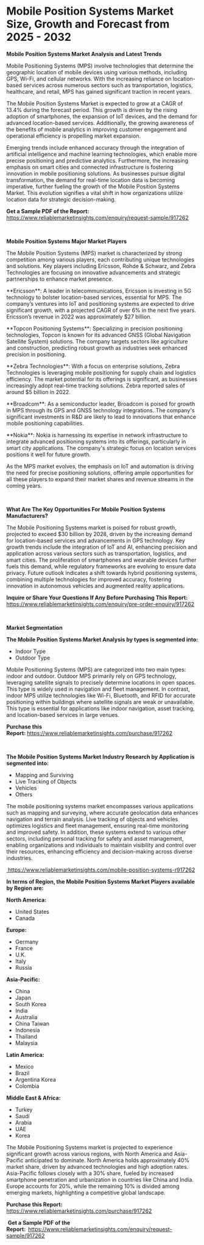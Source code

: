 <p><h1>Mobile Position Systems Market Size, Growth and Forecast from 2025 - 2032</h1></p><p><strong>Mobile Position Systems Market Analysis and Latest Trends</strong></p>
<p><p>Mobile Positioning Systems (MPS) involve technologies that determine the geographic location of mobile devices using various methods, including GPS, Wi-Fi, and cellular networks. With the increasing reliance on location-based services across numerous sectors such as transportation, logistics, healthcare, and retail, MPS has gained significant traction in recent years.</p><p>The Mobile Position Systems Market is expected to grow at a CAGR of 13.4% during the forecast period. This growth is driven by the rising adoption of smartphones, the expansion of IoT devices, and the demand for advanced location-based services. Additionally, the growing awareness of the benefits of mobile analytics in improving customer engagement and operational efficiency is propelling market expansion. </p><p>Emerging trends include enhanced accuracy through the integration of artificial intelligence and machine learning technologies, which enable more precise positioning and predictive analytics. Furthermore, the increasing emphasis on smart cities and connected infrastructure is fostering innovation in mobile positioning solutions. As businesses pursue digital transformation, the demand for real-time location data is becoming imperative, further fueling the growth of the Mobile Position Systems Market. This evolution signifies a vital shift in how organizations utilize location data for strategic decision-making.</p></p>
<p><strong>Get a Sample PDF of the Report:&nbsp;</strong> <a href="https://www.reliablemarketinsights.com/enquiry/request-sample/917262?utm_campaign=3028&utm_medium=2&utm_source=Github&utm_content=ia&utm_term=18042025&utm_id=mobile-position-systems">https://www.reliablemarketinsights.com/enquiry/request-sample/917262</a></p>
<p>&nbsp;</p>
<p><strong>Mobile Position Systems Major Market Players</strong></p>
<p><p>The Mobile Position Systems (MPS) market is characterized by strong competition among various players, each contributing unique technologies and solutions. Key players including Ericsson, Rohde & Schwarz, and Zebra Technologies are focusing on innovative advancements and strategic partnerships to enhance market presence.</p><p>**Ericsson**: A leader in telecommunications, Ericsson is investing in 5G technology to bolster location-based services, essential for MPS. The company’s ventures into IoT and positioning systems are expected to drive significant growth, with a projected CAGR of over 6% in the next five years. Ericsson’s revenue in 2022 was approximately $27 billion.</p><p>**Topcon Positioning Systems**: Specializing in precision positioning technologies, Topcon is known for its advanced GNSS (Global Navigation Satellite System) solutions. The company targets sectors like agriculture and construction, predicting robust growth as industries seek enhanced precision in positioning.</p><p>**Zebra Technologies**: With a focus on enterprise solutions, Zebra Technologies is leveraging mobile positioning for supply chain and logistics efficiency. The market potential for its offerings is significant, as businesses increasingly adopt real-time tracking solutions. Zebra reported sales of around $5 billion in 2022.</p><p>**Broadcom**: As a semiconductor leader, Broadcom is poised for growth in MPS through its GPS and GNSS technology integrations. The company's significant investments in R&D are likely to lead to innovations that enhance mobile positioning capabilities.</p><p>**Nokia**: Nokia is harnessing its expertise in network infrastructure to integrate advanced positioning systems into its offerings, particularly in smart city applications. The company's strategic focus on location services positions it well for future growth.</p><p>As the MPS market evolves, the emphasis on IoT and automation is driving the need for precise positioning solutions, offering ample opportunities for all these players to expand their market shares and revenue streams in the coming years.</p></p>
<p>&nbsp;</p>
<p><strong>What Are The Key Opportunities For Mobile Position Systems Manufacturers?</strong></p>
<p><p>The Mobile Positioning Systems market is poised for robust growth, projected to exceed $30 billion by 2028, driven by the increasing demand for location-based services and advancements in GPS technology. Key growth trends include the integration of IoT and AI, enhancing precision and application across various sectors such as transportation, logistics, and smart cities. The proliferation of smartphones and wearable devices further fuels this demand, while regulatory frameworks are evolving to ensure data privacy. Future outlook indicates a shift towards hybrid positioning systems, combining multiple technologies for improved accuracy, fostering innovation in autonomous vehicles and augmented reality applications.</p></p>
<p><strong>Inquire or Share Your Questions If Any Before Purchasing This Report:</strong> <a href="https://www.reliablemarketinsights.com/enquiry/pre-order-enquiry/917262?utm_campaign=3028&utm_medium=2&utm_source=Github&utm_content=ia&utm_term=18042025&utm_id=mobile-position-systems">https://www.reliablemarketinsights.com/enquiry/pre-order-enquiry/917262</a></p>
<p>&nbsp;</p>
<p><strong>Market Segmentation</strong></p>
<p><strong>The Mobile Position Systems Market Analysis by types is segmented into:</strong></p>
<p><ul><li>Indoor Type</li><li>Outdoor Type</li></ul></p>
<p><p>Mobile Positioning Systems (MPS) are categorized into two main types: indoor and outdoor. Outdoor MPS primarily rely on GPS technology, leveraging satellite signals to precisely determine locations in open spaces. This type is widely used in navigation and fleet management. In contrast, indoor MPS utilize technologies like Wi-Fi, Bluetooth, and RFID for accurate positioning within buildings where satellite signals are weak or unavailable. This type is essential for applications like indoor navigation, asset tracking, and location-based services in large venues.</p></p>
<p><strong>Purchase this Report:&nbsp;</strong><a href="https://www.reliablemarketinsights.com/purchase/917262?utm_campaign=3028&utm_medium=2&utm_source=Github&utm_content=ia&utm_term=18042025&utm_id=mobile-position-systems">https://www.reliablemarketinsights.com/purchase/917262</a></p>
<p>&nbsp;</p>
<p><strong>The Mobile Position Systems Market Industry Research by Application is segmented into:</strong></p>
<p><ul><li>Mapping and Surviving</li><li>Live Tracking of Objects</li><li>Vehicles</li><li>Others</li></ul></p>
<p><p>The mobile positioning systems market encompasses various applications such as mapping and surveying, where accurate geolocation data enhances navigation and terrain analysis. Live tracking of objects and vehicles optimizes logistics and fleet management, ensuring real-time monitoring and improved safety. In addition, these systems extend to various other sectors, including personal tracking for safety and asset management, enabling organizations and individuals to maintain visibility and control over their resources, enhancing efficiency and decision-making across diverse industries.</p></p>
<p><a href="https://www.reliablemarketinsights.com/mobile-position-systems-r917262?utm_campaign=3028&utm_medium=2&utm_source=Github&utm_content=ia&utm_term=18042025&utm_id=mobile-position-systems">&nbsp;https://www.reliablemarketinsights.com/mobile-position-systems-r917262</a></p>
<p><strong>In terms of Region, the Mobile Position Systems Market Players available by Region are:</strong></p>
<p>
    <p> <strong> North America: </strong>
        <ul>
            <li>United States</li>
            <li>Canada</li>
        </ul>
        </p> 
    <p> <strong> Europe: </strong>
        <ul>
            <li>Germany</li>
            <li>France</li>
            <li>U.K.</li>
            <li>Italy</li>
            <li>Russia</li>
        </ul>
        </p> 
    <p> <strong> Asia-Pacific: </strong>
        <ul>
            <li>China</li>
            <li>Japan</li>
            <li>South Korea</li>
            <li>India</li>
            <li>Australia</li>
            <li>China Taiwan</li>
            <li>Indonesia</li>
            <li>Thailand</li>
            <li>Malaysia</li>
        </ul>
        </p> 
    <p> <strong> Latin America: </strong>
        <ul>
            <li>Mexico</li>
            <li>Brazil</li>
            <li>Argentina Korea</li>
            <li>Colombia</li>
        </ul>
        </p> 
    <p> <strong> Middle East & Africa: </strong>
        <ul>
            <li>Turkey</li>
            <li>Saudi</li>
            <li>Arabia</li>
            <li>UAE</li>
            <li>Korea</li>
        </ul>
    </p>
    </p>
<p><p>The Mobile Positioning Systems market is projected to experience significant growth across various regions, with North America and Asia-Pacific anticipated to dominate. North America holds approximately 40% market share, driven by advanced technologies and high adoption rates. Asia-Pacific follows closely with a 30% share, fueled by increased smartphone penetration and urbanization in countries like China and India. Europe accounts for 20%, while the remaining 10% is divided among emerging markets, highlighting a competitive global landscape.</p></p>
<p><strong>Purchase this Report: </strong><a href="https://www.reliablemarketinsights.com/purchase/917262?utm_campaign=3028&utm_medium=2&utm_source=Github&utm_content=ia&utm_term=18042025&utm_id=mobile-position-systems">https://www.reliablemarketinsights.com/purchase/917262</a></p>
<p>&nbsp;<strong>Get a Sample PDF of the Report:&nbsp;&nbsp;</strong><a href="https://www.reliablemarketinsights.com/enquiry/request-sample/917262?utm_campaign=3028&utm_medium=2&utm_source=Github&utm_content=ia&utm_term=18042025&utm_id=mobile-position-systems">https://www.reliablemarketinsights.com/enquiry/request-sample/917262</a></p>
<p><strong></strong></p>
<p><p></p><p></p><p></p></p>